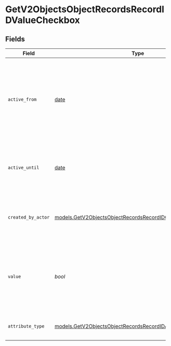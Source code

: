 # GetV2ObjectsObjectRecordsRecordIDValueCheckbox


## Fields

| Field                                                                                                                                | Type                                                                                                                                 | Required                                                                                                                             | Description                                                                                                                          | Example                                                                                                                              |
| ------------------------------------------------------------------------------------------------------------------------------------ | ------------------------------------------------------------------------------------------------------------------------------------ | ------------------------------------------------------------------------------------------------------------------------------------ | ------------------------------------------------------------------------------------------------------------------------------------ | ------------------------------------------------------------------------------------------------------------------------------------ |
| `active_from`                                                                                                                        | [date](https://docs.python.org/3/library/datetime.html#date-objects)                                                                 | :heavy_check_mark:                                                                                                                   | The point in time at which this value was made "active". `active_from` can be considered roughly analogous to `created_at`.          | 2023-01-01T15:00:00.000000000Z                                                                                                       |
| `active_until`                                                                                                                       | [date](https://docs.python.org/3/library/datetime.html#date-objects)                                                                 | :heavy_check_mark:                                                                                                                   | The point in time at which this value was deactivated. If `null`, the value is active.                                               | 2023-01-01T15:00:00.000000000Z                                                                                                       |
| `created_by_actor`                                                                                                                   | [models.GetV2ObjectsObjectRecordsRecordIDCreatedByActor2](../models/getv2objectsobjectrecordsrecordidcreatedbyactor2.md)             | :heavy_check_mark:                                                                                                                   | The actor that created this value.                                                                                                   | {<br/>"type": "workspace-member",<br/>"id": "50cf242c-7fa3-4cad-87d0-75b1af71c57b"<br/>}                                             |
| `value`                                                                                                                              | *bool*                                                                                                                               | :heavy_check_mark:                                                                                                                   | A boolean representing whether the checkbox is checked or not. The string values 'true' and 'false' are also accepted.               | true                                                                                                                                 |
| `attribute_type`                                                                                                                     | [models.GetV2ObjectsObjectRecordsRecordIDAttributeTypeCheckbox](../models/getv2objectsobjectrecordsrecordidattributetypecheckbox.md) | :heavy_check_mark:                                                                                                                   | The attribute type of the value.                                                                                                     | checkbox                                                                                                                             |